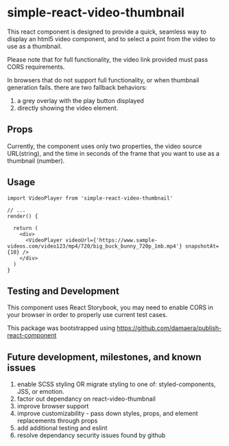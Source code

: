 # simple-react-video-thumbnail

This react component is designed to provide a quick, seamless way to display an html5 video component, and to select a point from the video to use as a thumbnail.

Please note that for full functionality, the video link provided must pass CORS requirements.

In browsers that do not support full functionality, or when thumbnail generation fails. there are two fallback behaviors:

1. a grey overlay with the play button displayed
2. directly showing the video element.

## Props

Currently, the component uses only two properties, the video source URL(string), and the time in seconds of the frame that you want to use as a thumbnail (number).

## Usage

```
import VideoPlayer from 'simple-react-video-thumbnail'

// ...
render() {

  return (
    <div>
      <VideoPlayer videoUrl={'https://www.sample-videos.com/video123/mp4/720/big_buck_bunny_720p_1mb.mp4'} snapshotAt={10} />
    </div>
  )
}
```

## Testing and Development

This component uses React Storybook, you may need to enable CORS in your browser in order to properly use current test cases.

This package was bootstrapped using https://github.com/damaera/publish-react-component

## Future development, milestones, and known issues

1. enable SCSS styling OR migrate styling to one of: styled-components, JSS, or emotion.
2. factor out dependancy on react-video-thumbnail
3. improve browser support
4. improve customizability - pass down styles, props, and element replacements through props
5. add additional testing and eslint
6. resolve dependancy security issues found by github
